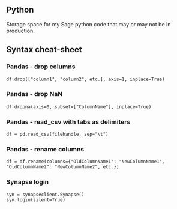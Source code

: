 ## Python

Storage space for my Sage python code that may or may not be in production.

## Syntax cheat-sheet

### Pandas - drop columns
    df.drop(["column1", "column2", etc.], axis=1, inplace=True)

### Pandas - drop NaN
    df.dropna(axis=0, subset=["ColumnName"], inplace=True)

### Pandas - read_csv with tabs as delimiters
    df = pd.read_csv(filehandle, sep="\t")

### Pandas - rename columns
    df = df.rename(columns={"OldColumnName1": "NewColumnName1", "OldColumnName2": "NewColumnName2", etc.})

### Synapse login
    syn = synapseclient.Synapse()
    syn.login(silent=True)
